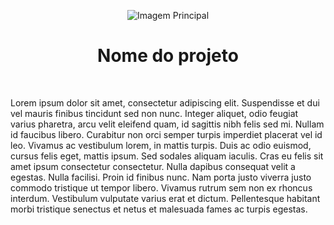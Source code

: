 <p align="center">
  <img alt="Imagem Principal" src="https://avatars.githubusercontent.com/u/67563562?v=4"/>
</p>
<h1 align="center">Nome do projeto</h1><br>

<!--Aqui vai uma decrição breve-->
<p>
  Lorem ipsum dolor sit amet, consectetur adipiscing elit. Suspendisse et dui vel mauris finibus tincidunt sed non nunc. Integer aliquet, odio feugiat varius pharetra, arcu velit eleifend quam, id sagittis nibh felis sed mi. Nullam id faucibus libero. Curabitur non orci semper turpis imperdiet placerat vel id leo. Vivamus ac vestibulum lorem, in mattis turpis. Duis ac odio euismod, cursus felis eget, mattis ipsum. Sed sodales aliquam iaculis. Cras eu felis sit amet ipsum consectetur consectetur. Nulla dapibus consequat velit a egestas. Nulla facilisi. Proin id finibus nunc. Nam porta justo viverra justo commodo tristique ut tempor libero. Vivamus rutrum sem non ex rhoncus interdum. Vestibulum vulputate varius erat et dictum. Pellentesque habitant morbi tristique senectus et netus et malesuada fames ac turpis egestas.
</p>









